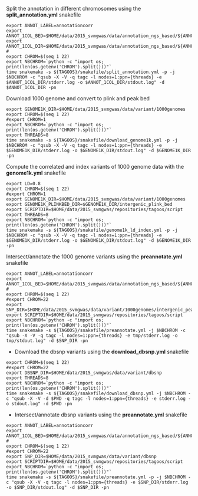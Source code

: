 Split the annotation in different chromosomes using the __split_annotation.yml__ snakefile

~~~
export ANNOT_LABEL=annotationcorr
export ANNOT_1COL_BED=$HOME/data/2015_svmgwas/data/annotation_ngs_based/${ANNOT_LABEL}/${ANNOT_LABEL}_1col.bed
export ANNOT_1COL_DIR=$HOME/data/2015_svmgwas/data/annotation_ngs_based/${ANNOT_LABEL}
#
export CHROM=$(seq 1 22)
export NBCHROM=`python -c "import os; print(len(os.getenv('CHROM').split()))"`
time snakemake -s ${TAGOOS}/snakefile/split_annotation.yml -p -j $NBCHROM -c "qsub -X -V -q tagc -l nodes=1:ppn={threads} -e $ANNOT_1COL_DIR/stderr.log -o $ANNOT_1COL_DIR/stdout.log" -d $ANNOT_1COL_DIR -pn
~~~

Download 1000 genome and convert to plink and peak bed

~~~
export GENOME1K_DIR=$HOME/data/2015_svmgwas/data/variant/1000genomes
export CHROM=$(seq 1 22)
#export CHROM=1
export NBCHROM=`python -c "import os; print(len(os.getenv('CHROM').split()))"`
export THREADS=8
time snakemake -s ${TAGOOS}/snakefile/download_genome1k.yml -p -j $NBCHROM -c "qsub -X -V -q tagc -l nodes=1:ppn={threads} -e $GENOME1K_DIR/stderr.log -o $GENOME1K_DIR/stdout.log" -d $GENOME1K_DIR -pn
~~~

Compute the correlated and index variants of 1000 genome data with the __genome1k.yml__ snakefile

~~~
export LD=0.8
export CHROM=$(seq 1 22)
#export CHROM=1
export GENOME1K_DIR=$HOME/data/2015_svmgwas/data/variant/1000genomes
export GENOME1K_PLINKBED_DIR=$GENOME1K_DIR/intergenic_plink_bed
export SCRIPTDIR=$HOME/data/2015_svmgwas/repositories/tagoos/script
export THREADS=8
export NBCHROM=`python -c "import os; print(len(os.getenv('CHROM').split()))"`
time snakemake -s ${TAGOOS}/snakefile/genome1k_ld_index.yml -p -j $NBCHROM -c "qsub -X -V -q tagc -l nodes=1:ppn={threads} -e $GENOME1K_DIR/stderr.log -o $GENOME1K_DIR/stdout.log" -d $GENOME1K_DIR -pn
~~~

Intersect/annotate the 1000 genome variants using the __preannotate.yml__ snakefile

~~~
export ANNOT_LABEL=annotationcorr
export ANNOT_1COL_BED=$HOME/data/2015_svmgwas/data/annotation_ngs_based/${ANNOT_LABEL}/${ANNOT_LABEL}_1col.bed
#
export CHROM=$(seq 1 22)
#export CHROM=22
export SNP_DIR=$HOME/data/2015_svmgwas/data/variant/1000genomes/intergenic_peak_bed
export SCRIPTDIR=$HOME/data/2015_svmgwas/repositories/tagoos/script
export NBCHROM=`python -c "import os; print(len(os.getenv('CHROM').split()))"`
time snakemake -s ${TAGOOS}/snakefile/preannotate.yml -j $NBCHROM -c "qsub -X -V -q tagc -l nodes=1:ppn={threads} -e tmp/stderr.log -o tmp/stdout.log" -d $SNP_DIR -pn
~~~

- Download the dbsnp variants using the __download_dbsnp.yml__ snakefile

~~~
export CHROM=$(seq 1 22)
#export CHROM=22
export DBSNP_DIR=$HOME/data/2015_svmgwas/data/variant/dbsnp
export THREADS=8
export NBCHROM=`python -c "import os; print(len(os.getenv('CHROM').split()))"`
time snakemake -s ${TAGOOS}/snakefile/download_dbsnp.yml -j $NBCHROM -c "qsub -X -V -d $PWD -q tagc -l nodes=1:ppn={threads} -e stderr.log -o stdout.log" -d $PWD -pn
~~~

- Intersect/annotate dbsnp variants using the __preannotate.yml__ snakefile

~~~
export ANNOT_LABEL=annotationcorr
export ANNOT_1COL_BED=$HOME/data/2015_svmgwas/data/annotation_ngs_based/${ANNOT_LABEL}/${ANNOT_LABEL}_1col.bed
#
export CHROM=$(seq 1 22)
#export CHROM=22
export SNP_DIR=$HOME/data/2015_svmgwas/data/variant/dbsnp
export SCRIPTDIR=$HOME/data/2015_svmgwas/repositories/tagoos/script
export NBCHROM=`python -c "import os; print(len(os.getenv('CHROM').split()))"`
time snakemake -s ${TAGOOS}/snakefile/preannotate.yml -p -j $NBCHROM -c "qsub -X -V -q tagc -l nodes=1:ppn={threads} -e $SNP_DIR/stderr.log -o $SNP_DIR/stdout.log" -d $SNP_DIR -pn
~~~

